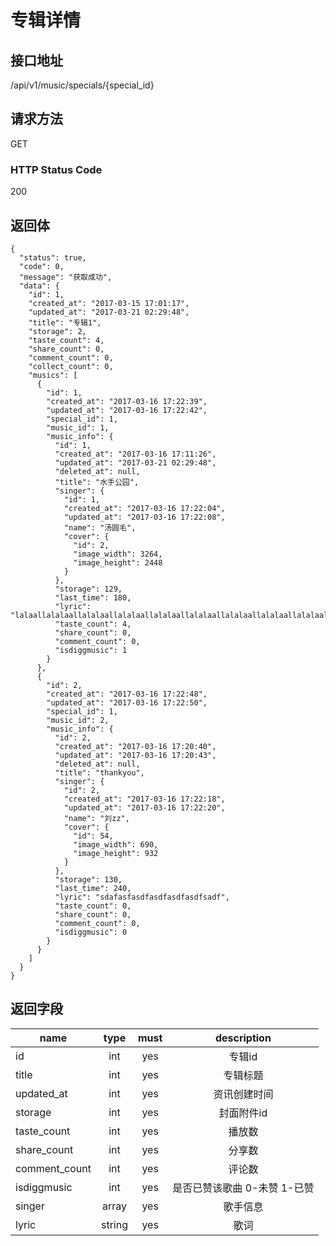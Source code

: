 # 专辑详情

## 接口地址

/api/v1/music/specials/{special_id}

## 请求方法

GET

### HTTP Status Code

200

## 返回体

```json5
{
  "status": true,
  "code": 0,
  "message": "获取成功",
  "data": {
    "id": 1,
    "created_at": "2017-03-15 17:01:17",
    "updated_at": "2017-03-21 02:29:48",
    "title": "专辑1",
    "storage": 2,
    "taste_count": 4,
    "share_count": 0,
    "comment_count": 0,
    "collect_count": 0,
    "musics": [
      {
        "id": 1,
        "created_at": "2017-03-16 17:22:39",
        "updated_at": "2017-03-16 17:22:42",
        "special_id": 1,
        "music_id": 1,
        "music_info": {
          "id": 1,
          "created_at": "2017-03-16 17:11:26",
          "updated_at": "2017-03-21 02:29:48",
          "deleted_at": null,
          "title": "水手公园",
          "singer": {
            "id": 1,
            "created_at": "2017-03-16 17:22:04",
            "updated_at": "2017-03-16 17:22:08",
            "name": "汤圆毛",
            "cover": {
              "id": 2,
              "image_width": 3264,
              "image_height": 2448
            }
          },
          "storage": 129,
          "last_time": 180,
          "lyric": "lalaallalalaallalalaallalalaallalalaallalalaallalalaallalalaallalalaallalalaallalalaallalalaallalalaallalalaallalalaallalalaallalalaallalalaallalalaallalalaallalalaallalalaallalalaallalalaallalalaallal",
          "taste_count": 4,
          "share_count": 0,
          "comment_count": 0,
          "isdiggmusic": 1
        }
      },
      {
        "id": 2,
        "created_at": "2017-03-16 17:22:48",
        "updated_at": "2017-03-16 17:22:50",
        "special_id": 1,
        "music_id": 2,
        "music_info": {
          "id": 2,
          "created_at": "2017-03-16 17:20:40",
          "updated_at": "2017-03-16 17:20:43",
          "deleted_at": null,
          "title": "thankyou",
          "singer": {
            "id": 2,
            "created_at": "2017-03-16 17:22:18",
            "updated_at": "2017-03-16 17:22:20",
            "name": "刘zz",
            "cover": {
              "id": 54,
              "image_width": 690,
              "image_height": 932
            }
          },
          "storage": 130,
          "last_time": 240,
          "lyric": "sdafasfasdfasdfasdfasdfsadf",
          "taste_count": 0,
          "share_count": 0,
          "comment_count": 0,
          "isdiggmusic": 0
        }
      }
    ]
  }
}
```
## 返回字段

| name     | type     | must     | description |
|----------|:--------:|:--------:|:--------:|
| id       | int      | yes      | 专辑id  |
| title    | int      | yes      | 专辑标题 |
| updated_at | int    | yes      | 资讯创建时间 |
| storage  | int      | yes      | 封面附件id|
| taste_count | int   | yes      | 播放数 |
| share_count | int   | yes      | 分享数 | 
| comment_count | int | yes      | 评论数 |
| isdiggmusic | int   | yes      | 是否已赞该歌曲 0-未赞 1-已赞 |
| singer   | array    | yes      | 歌手信息 |
| lyric    | string   | yes      | 歌词   |     